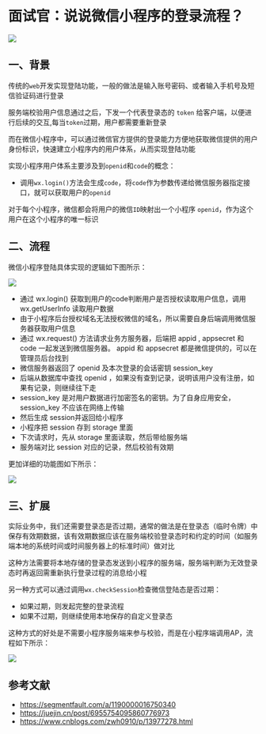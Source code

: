 # 面试官：说说微信小程序的登录流程？



 

![](https://static.vue-js.com/aa3ccbd0-3428-11ec-8e64-91fdec0f05a1.png)


## 一、背景

传统的`web`开发实现登陆功能，一般的做法是输入账号密码、或者输入手机号及短信验证码进行登录

服务端校验用户信息通过之后，下发一个代表登录态的 `token` 给客户端，以便进行后续的交互,每当`token`过期，用户都需要重新登录

而在微信小程序中，可以通过微信官方提供的登录能力方便地获取微信提供的用户身份标识，快速建立小程序内的用户体系，从而实现登陆功能

实现小程序用户体系主要涉及到`openid`和`code`的概念：

- 调用`wx.login()`方法会生成`code`，将`code`作为参数传递给微信服务器指定接口，就可以获取用户的`openid`

对于每个小程序，微信都会将用户的微信`ID`映射出一个小程序 `openid`，作为这个用户在这个小程序的唯一标识





## 二、流程

微信小程序登陆具体实现的逻辑如下图所示：

 

![](https://static.vue-js.com/b60638c0-3428-11ec-a752-75723a64e8f5.png)

- 通过  wx.login()  获取到用户的code判断用户是否授权读取用户信息，调用wx.getUserInfo 读取用户数据
- 由于小程序后台授权域名无法授权微信的域名，所以需要自身后端调用微信服务器获取用户信息
- 通过 wx.request() 方法请求业务方服务器，后端把 appid , appsecret  和 code 一起发送到微信服务器。 appid 和 appsecret 都是微信提供的，可以在管理员后台找到
- 微信服务器返回了 openid 及本次登录的会话密钥 session_key
- 后端从数据库中查找 openid ，如果没有查到记录，说明该用户没有注册，如果有记录，则继续往下走
- session_key 是对用户数据进行加密签名的密钥。为了自身应用安全，session_key 不应该在网络上传输
- 然后生成 session并返回给小程序
- 小程序把 session 存到  storage 里面
- 下次请求时，先从 storage 里面读取，然后带给服务端
- 服务端对比 session 对应的记录，然后校验有效期

更加详细的功能图如下所示：

 

![](https://static.vue-js.com/c3cfbb70-3428-11ec-8e64-91fdec0f05a1.png)





## 三、扩展

实际业务中，我们还需要登录态是否过期，通常的做法是在登录态（临时令牌）中保存有效期数据，该有效期数据应该在服务端校验登录态时和约定的时间（如服务端本地的系统时间或时间服务器上的标准时间）做对比

这种方法需要将本地存储的登录态发送到小程序的服务端，服务端判断为无效登录态时再返回需重新执行登录过程的消息给小程

另一种方式可以通过调用`wx.checkSession`检查微信登陆态是否过期：

- 如果过期，则发起完整的登录流程
- 如果不过期，则继续使用本地保存的自定义登录态

这种方式的好处是不需要小程序服务端来参与校验，而是在小程序端调用AP，流程如下所示：

 

![](https://static.vue-js.com/8b446d30-349d-11ec-a752-75723a64e8f5.png)



## 参考文献

- https://segmentfault.com/a/1190000016750340
- https://juejin.cn/post/6955754095860776973
- https://www.cnblogs.com/zwh0910/p/13977278.html